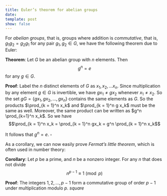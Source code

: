 ```yaml
---
title: Euler’s theorem for abelian groups
date: 
template: post
show: false
---
```


For *abelian groups*, that is, groups where addition is *commutative*, that is, $g_1 g_2 = g_2 g_1$ for any pair $g_1, g_2 \in G$, we have the following theorem due to Euler:

**Theorem**: Let $G$ be an abelian group with $n$ elements. Then
$$ g^n = e$$
for any $g \in G$.

**Proof**: Label the $n$ distinct elements of $G$ as $x_1, x_2, ... x_n$. Since multiplication by any element $g \in G$ is invertible, we have $gx_1 \not= gx_2$ whenever $x_1 \not= x_2$. So the set $gG = \{ gx_1, gx_2, ..., gx_n \}$ contains the same elements as $G$. So the products $\prod_{k = 1}^n x_k$ and $\prod_{k = 1}^n g x_k$ must be the same as well. Moreover, the same product can be written as $g^n \prod_{k=1}^n x_k$. So we have
$$\prod_{k = 1}^n x_k = \prod_{k = 1}^n gx_k = g^n \prod_{k = 1}^n x_k$$

It follows that $g^n = e$.
$\square$

As a corollary, we can now easily prove *Fermat’s little theorem*, which is often used in number theory:

**Corollary**: Let $p$ be a prime, and $n$ be a nonzero integer. For any $n$ that does not divide
$$ n^{p - 1} \equiv 1 \pmod{p}$$

**Proof**: The integers $1, 2, ..., p - 1$ form a commutative group of order $p - 1$ under multiplication modulo $p$.
$square$

